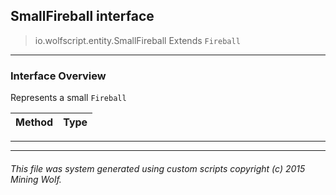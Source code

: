 ## SmallFireball __interface__

>io.wolfscript.entity.SmallFireball
>Extends `Fireball`

---

### Interface Overview

Represents a small `Fireball`

Method | Type   
--- | :--- 



---

---


###### This file was system generated using custom scripts copyright (c) 2015 Mining Wolf.
	

